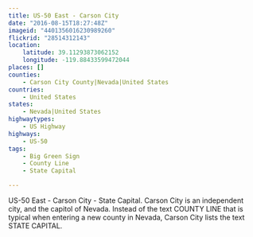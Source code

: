 ```yaml
---
title: US-50 East - Carson City
date: "2016-08-15T18:27:48Z"
imageid: "4401356016230989260"
flickrid: "28514312143"
location:
    latitude: 39.11293873062152
    longitude: -119.88433599472044
places: []
counties:
    - Carson City County|Nevada|United States
countries:
    - United States
states:
    - Nevada|United States
highwaytypes:
    - US Highway
highways:
    - US-50
tags:
    - Big Green Sign
    - County Line
    - State Capital

---
```

US-50 East - Carson City - State Capital.  Carson City is an independent city, and the capitol of Nevada.  Instead of the text COUNTY LINE that is typical when entering a new county in Nevada, Carson City lists the text STATE CAPITAL.
